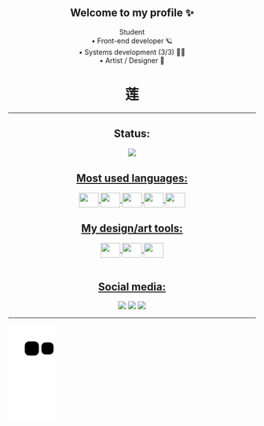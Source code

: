 ###
<div align="center">
<h2>Welcome to my profile ✨</h2>
    <a> Student </a>
    <br/>
    <a> • Front-end developer 🪐</a>
 <br/>
    <a> • Systems development (3/3) 👨‍🎓</a>
 <br/>
    <a> • Artist / Designer 🌸</a>
 <br/>
    <h1> 莲 </h1>

</div>
<hr/>
<div align="center">
  <h2>Status: </h2>
  <a href="https://github.com/L00utop">
  <img height="180em" src="https://github-readme-stats.vercel.app/api?username=L00utop&show_icons=true&theme=dracula&include_all_commits=true&count_private=true"/>
</div>

<div style="display: inline_block">
  <h2 align="center">Most used languages: </h2>
  <div align="center">
  <img align="center"  height="30" width="40" src="https://cdn.jsdelivr.net/gh/devicons/devicon/icons/html5/html5-original.svg"/>
  <img align="center"  height="30" width="40" src="https://cdn.jsdelivr.net/gh/devicons/devicon/icons/css3/css3-original.svg"/>
  <img align="center"  height="30" width="40" src="https://cdn.jsdelivr.net/gh/devicons/devicon/icons/react/react-original.svg"/>
  <img align="center"  height="30" width="40" src="https://cdn.jsdelivr.net/gh/devicons/devicon/icons/javascript/javascript-original.svg"/>
  <img align="center"  height="30" width="40" src="https://cdn.jsdelivr.net/gh/devicons/devicon/icons/mysql/mysql-original.svg"/>
  </div>
</div>
<div style="display: inline_block">
  <h2 align="center">My design/art tools: </h2>
  <div align="center">
  <img align="center"  height="30" width="40" src="https://cdn.jsdelivr.net/gh/devicons/devicon/icons/illustrator/illustrator-plain.svg"/>
  <img align="center"  height="30" width="40" src="https://cdn.jsdelivr.net/gh/devicons/devicon/icons/photoshop/photoshop-plain.svg"/>
  <img align="center"  height="30" width="40" src="https://cdn.jsdelivr.net/gh/devicons/devicon/icons/inkscape/inkscape-original.svg"/>
  </div>
</div>
<br/>
<div align="center">
<h2>Social media: </h2>
    <a href="https://www.instagram.com/l00ut"><img src="https://img.shields.io/badge/Instagram-E4405F?style=for-the-badge&logo=instagram&logoColor=white" ></a>
    <a href="https://open.spotify.com/user/lm4o2na5afi0u5vww6wwnyadr"><img src="https://img.shields.io/badge/Spotify-1ED760?&style=for-the-badge&logo=spotify&logoColor=white" ></a>
    <a href="https://steamcommunity.com/id/L00ut/"><img src="https://img.shields.io/badge/Steam-000000?style=for-the-badge&logo=steam&logoColor=white"></a>
   
    
</div>
<hr/>   

    
![snake gif](https://github.com/L00utop/L00utop/blob/output/github-contribution-grid-snake.svg)
